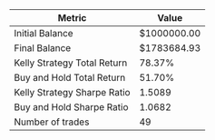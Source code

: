 | Metric | Value |
| --- | --- |
| Initial Balance | $1000000.00 |
| Final Balance | $1783684.93 |
| Kelly Strategy Total Return | 78.37% |
| Buy and Hold Total Return | 51.70% |
| Kelly Strategy Sharpe Ratio | 1.5089 |
| Buy and Hold Sharpe Ratio | 1.0682 |
| Number of trades | 49 |
